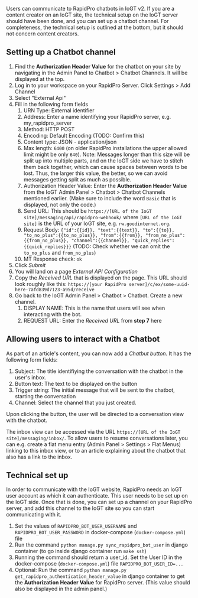 Users can communicate to RapidPro chatbots in IoGT v2. If you are a content creator on an IoGT site, the technical setup on the IoGT server should have been done, and you can set up a chatbot channel. For completeness, the technical setup is outlined at the bottom, but it should not concern content creators.

## Setting up a Chatbot channel
1. Find the **Authorization Header Value** for the chatbot on your site by navigating in the Admin Panel to Chatbot > Chatbot Channels. It will be displayed at the top.
2. Log in to your workspace on your RapidPro Server. Click Settings > Add Channel
3. Select "External Api"
4. Fill in the following form fields
    1. URN Type: External identifier
    2. Address: Enter a name identifying your RapidPro server, e.g. my_rapidpro_server
    3. Method: HTTP POST
    4. Encoding: Default Encoding (TODO: Confirm this)
    5. Content type: JSON - application/json
    6. Max length: `6400` (on older RapidPro installations the upper allowed limit might be only `640`). Note: Messages longer than this size will be split up into multiple parts, and on the IoGT side we have to stitch them back together, which can cause spaces between words to be lost. Thus, the larger this value, the better, so we can avoid messages getting split as much as possible.
    7. Authorization Header Value: Enter the **Authorization Header Value** from the IoGT Admin Panel > Chatbot > Chatbot Channels mentioned earlier. (Make sure to include the word `Basic` that is displayed, not only the code.)
    8. Send URL: This should be `https://[URL of the IoGT site]/messaging/api/rapidpro-webhook/` where `[URL of the IoGT site]` is the URL of your IoGT site, e.g. `rw.goodinternet.org`.
    9. Request Body: `{"id":{{id}}, "text":{{text}}, "to":{{to}}, "to_no_plus":{{to_no_plus}}, "from":{{from}}, "from_no_plus":{{from_no_plus}}, "channel":{{channel}}, "quick_replies":{{quick_replies}}}` (TODO: Check whether we can omit the `to_no_plus` and `from_no_plus`)
    10. MT Response check: `ok`
5. Click _Submit_
6. You will land on a page _External API Configuration_
7. Copy the _Received URL_ that is displayed on the page. This URL should look roughly like this: `https://[your RapidPro server]/c/ex/some-uuid-here-7afd839d7123-a95d/receive`
8. Go back to the IoGT Admin Panel > Chatbot > Chatbot. Create a new channel.
    1. DISPLAY NAME: This is the name that users will see when interacting with the bot.
    2. REQUEST URL: Enter the _Received URL_ from **step 7** here

## Allowing users to interact with a Chatbot
As part of an article's content, you can now add a _Chatbut button_. It has the following form fields:

1. Subject: The title identifiying the conversation with the chatbot in the user's inbox.
2. Button text: The text to be displayed on the button
3. Trigger string: The initial message that will be sent to the chatbot, starting the conversation
4. Channel: Select the channel that you just created.

Upon clicking the button, the user will be directed to a conversation view with the chatbot.

The inbox view can be accessed via the URL `https://[URL of the IoGT site]/messaging/inbox/`. To allow users to resume conversations later, you can e.g. create a flat menu entry (Admin Panel > Settings > Flat Menus) linking to this inbox view, or to an article explaining about the chatbot that also has a link to the inbox.

## Technical set up

In order to communicate with the IoGT website, RapidPro needs an IoGT user account as which it can authenticate.
This user needs to be set up on the IoGT side. Once that is done, you can set up a channel on your RapidPro server,
and add this channel to the IoGT site so you can start communicating with it.

1. Set the values of `RAPIDPRO_BOT_USER_USERNAME` and `RAPIDPRO_BOT_USER_PASSWORD` in docker-compose (`docker-compose.yml`) file
2. Run the command `python manage.py sync_rapidpro_bot_user` in django container (to go inside django container run `make ssh`)
3. Running the command should return a user_id. Set the User ID in the docker-compose (`docker-compose.yml`) file `RAPIDPRO_BOT_USER_ID=...`
4. Optional: Run the command `python manage.py get_rapidpro_authentication_header_value` in django container to get the **Authorization Header Value** for RapidPro server. (This value should also be displayed in the admin panel.)
